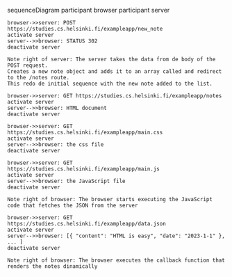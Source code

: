 sequenceDiagram
    participant browser
    participant server

    browser->>server: POST https://studies.cs.helsinki.fi/exampleapp/new_note
    activate server
    server-->>browser: STATUS 302
    deactivate server

    Note right of server: The server takes the data from de body of the POST request. 
    Creates a new note object and adds it to an array called and redirect to the /notes route.
    This redo de initial sequence with the new note added to the list.

    browser->>server: GET https://studies.cs.helsinki.fi/exampleapp/notes
    activate server
    server-->>browser: HTML document
    deactivate server

    browser->>server: GET https://studies.cs.helsinki.fi/exampleapp/main.css
    activate server
    server-->>browser: the css file
    deactivate server

    browser->>server: GET https://studies.cs.helsinki.fi/exampleapp/main.js
    activate server
    server-->>browser: the JavaScript file
    deactivate server

    Note right of browser: The browser starts executing the JavaScript code that fetches the JSON from the server

    browser->>server: GET https://studies.cs.helsinki.fi/exampleapp/data.json
    activate server
    server-->>browser: [{ "content": "HTML is easy", "date": "2023-1-1" }, ... ]
    deactivate server

    Note right of browser: The browser executes the callback function that renders the notes dinamically
